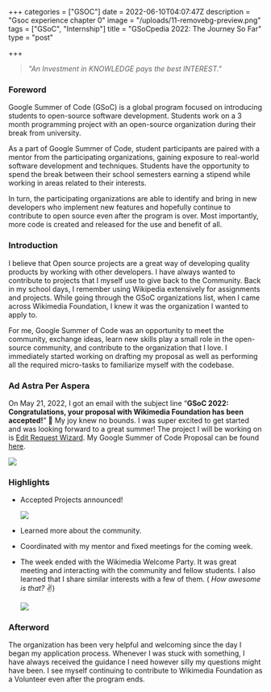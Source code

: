 +++
categories = ["GSOC"]
date = 2022-06-10T04:07:47Z
description = "Gsoc experience chapter 0"
image = "/uploads/11-removebg-preview.png"
tags = ["GSoC", "Internship"]
title = "GSoCpedia 2022: The Journey So Far"
type = "post"

+++
> _"An Investment in KNOWLEDGE pays the best INTEREST."_

### Foreword

Google Summer of Code (GSoC) is a global program focused on introducing students to open-source software development. Students work on a 3 month programming project with an open-source organization during their break from university.

As a part of Google Summer of Code, student participants are paired with a mentor from the participating organizations, gaining exposure to real-world software development and techniques. Students have the opportunity to spend the break between their school semesters earning a stipend while working in areas related to their interests.

In turn, the participating organizations are able to identify and bring in new developers who implement new features and hopefully continue to contribute to open source even after the program is over. Most importantly, more code is created and released for the use and benefit of all.

### Introduction

I believe that Open source projects are a great way of developing quality products by working with other developers. I have always wanted to contribute to projects that I myself use to give back to the Community. Back in my school days, I remember using Wikipedia extensively for assignments and projects. While going through the GSoC organizations list, when I came across Wikimedia Foundation, I knew it was the organization I wanted to apply to.

For me, Google Summer of Code was an opportunity to meet the community, exchange ideas, learn new skills play a small role in the open-source community, and contribute to the organization that I love. I immediately started working on drafting my proposal as well as performing all the required micro-tasks to familiarize myself with the codebase.

### Ad Astra Per Aspera

On May 21, 2022, I got an email with the subject line “**GSoC 2022: Congratulations, your proposal with Wikimedia Foundation has been accepted!**” 🎉 My joy knew no bounds. I was super excited to get started and was looking forward to a great summer! The project I will be working on is [Edit Request Wizard](https://phabricator.wikimedia.org/T300454 "Edit Request Wizard"). My Google Summer of Code Proposal can be found [here](https://phabricator.wikimedia.org/T305288 "Gsoc Proposal").

![](/uploads/gsoc-mail.png)

### Highlights

* Accepted Projects announced!

  ![](/uploads/gsoc-congratulation-message.png)
* Learned more about the community.
* Coordinated with my mentor and fixed meetings for the coming week.
* The week ended with the Wikimedia Welcome Party. It was great meeting and interacting with the community and fellow students. I also learned that I share similar interests with a few of them. ( _How awesome is that?_ :v:)

  ![](/uploads/gsoc-welcome-party.png)

### Afterword

The organization has been very helpful and welcoming since the day I began my application process. Whenever I was stuck with something, I have always received the guidance I need however silly my questions might have been. I see myself continuing to contribute to Wikimedia Foundation as a Volunteer even after the program ends.